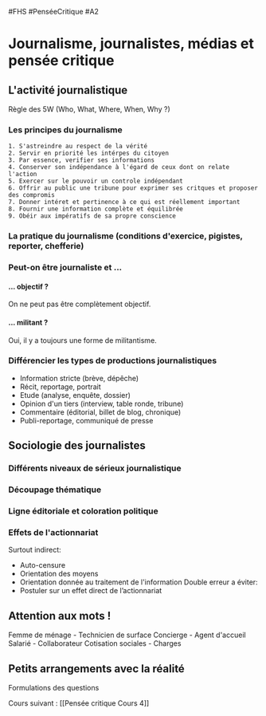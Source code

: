 #FHS #PenséeCritique #A2 

# Journalisme, journalistes, médias et pensée critique

## L'activité journalistique

Règle des 5W (Who, What, Where, When, Why ?)

### Les principes du journalisme

```
1. S'astreindre au respect de la vérité
2. Servir en priorité les intérpes du citoyen
3. Par essence, verifier ses informations
4. Conserver son indépendance à l'égard de ceux dont on relate l'action
5. Exercer sur le pouvoir un controle indépendant
6. Offrir au public une tribune pour exprimer ses critques et proposer des compromis
7. Donner intéret et pertinence à ce qui est réellement important
8. Fournir une information complète et équilibrée
9. Obéir aux impératifs de sa propre conscience
```

### La pratique du journalisme (conditions d'exercice, pigistes, reporter, chefferie)

### Peut-on être journaliste et ...

#### ... objectif ?
On ne peut pas être complètement objectif.
#### ... militant ?
Oui, il y a toujours une forme de militantisme.
### Différencier les types de productions journalistiques
- Information stricte (brève, dépêche)
- Récit, reportage, portrait
- Etude (analyse, enquête, dossier)
- Opinion d'un tiers (interview, table ronde, tribune)
- Commentaire (éditorial, billet de blog, chronique)
- Publi-reportage, communiqué de presse

## Sociologie des journalistes
### Différents niveaux de sérieux journalistique
### Découpage thématique
### Ligne éditoriale et coloration politique
### Effets de l'actionnariat
Surtout indirect:
- Auto-censure
- Orientation des moyens
- Orientation donnée au traitement de l'information
Double erreur a éviter:
- Postuler sur un effet direct de l’actionnariat
## Attention aux mots !
Femme de ménage - Technicien de surface
Concierge - Agent d'accueil
Salarié - Collaborateur
Cotisation sociales - Charges

## Petits arrangements avec la réalité
Formulations des questions

Cours suivant : [[Pensée critique Cours 4]]